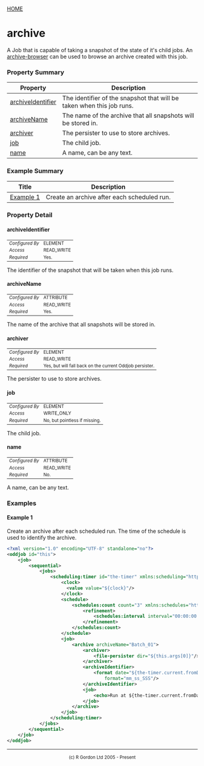 [HOME](../../../README.md)
# archive

A Job that is capable of taking a snapshot of the
state of it's child jobs. An [archive-browser](../../../org/oddjob/persist/ArchiveBrowserJob.md)
can be used to browse an archive created with this job.

### Property Summary

| Property | Description |
| -------- | ----------- |
| [archiveIdentifier](#propertyarchiveIdentifier) | The identifier of the snapshot that will be taken when this job runs. | 
| [archiveName](#propertyarchiveName) | The name of the archive that all snapshots will be stored in. | 
| [archiver](#propertyarchiver) | The persister to use to store archives. | 
| [job](#propertyjob) | The child job. | 
| [name](#propertyname) | A name, can be any text. | 


### Example Summary

| Title | Description |
| ----- | ----------- |
| [Example 1](#example1) | Create an archive after each scheduled run. |


### Property Detail
#### archiveIdentifier <a name="propertyarchiveIdentifier"></a>

<table style='font-size:smaller'>
      <tr><td><i>Configured By</i></td><td>ELEMENT</td></tr>
      <tr><td><i>Access</i></td><td>READ_WRITE</td></tr>
      <tr><td><i>Required</i></td><td>Yes.</td></tr>
</table>

The identifier of the snapshot that will
be taken when this job runs.

#### archiveName <a name="propertyarchiveName"></a>

<table style='font-size:smaller'>
      <tr><td><i>Configured By</i></td><td>ATTRIBUTE</td></tr>
      <tr><td><i>Access</i></td><td>READ_WRITE</td></tr>
      <tr><td><i>Required</i></td><td>Yes.</td></tr>
</table>

The name of the archive that all snapshots
will be stored in.

#### archiver <a name="propertyarchiver"></a>

<table style='font-size:smaller'>
      <tr><td><i>Configured By</i></td><td>ELEMENT</td></tr>
      <tr><td><i>Access</i></td><td>READ_WRITE</td></tr>
      <tr><td><i>Required</i></td><td>Yes, but will fall back on the current Oddjob persister.</td></tr>
</table>

The persister to use to store archives.

#### job <a name="propertyjob"></a>

<table style='font-size:smaller'>
      <tr><td><i>Configured By</i></td><td>ELEMENT</td></tr>
      <tr><td><i>Access</i></td><td>WRITE_ONLY</td></tr>
      <tr><td><i>Required</i></td><td>No, but pointless if missing.</td></tr>
</table>

The child job.

#### name <a name="propertyname"></a>

<table style='font-size:smaller'>
      <tr><td><i>Configured By</i></td><td>ATTRIBUTE</td></tr>
      <tr><td><i>Access</i></td><td>READ_WRITE</td></tr>
      <tr><td><i>Required</i></td><td>No.</td></tr>
</table>

A name, can be any text.


### Examples
#### Example 1 <a name="example1"></a>

Create an archive after each scheduled run. The time of the schedule
is used to identify the archive.


```xml
<?xml version="1.0" encoding="UTF-8" standalone="no"?>
<oddjob id="this">
    <job>
        <sequential>
            <jobs>
                <scheduling:timer id="the-timer" xmlns:scheduling="http://rgordon.co.uk/oddjob/scheduling">
                    <clock>
                      <value value="${clock}"/>
                    </clock>
                    <schedule>
                        <schedules:count count="3" xmlns:schedules="http://rgordon.co.uk/oddjob/schedules">
                        	<refinement>
                        		<schedules:interval interval="00:00:00.100"/>
                        	</refinement>
                        </schedules:count>
                    </schedule>
                    <job>
                    	<archive archiveName="Batch_01">
                    		<archiver>
                    			<file-persister dir="${this.args[0]}"/>
                    		</archiver>
                    	    <archiveIdentifier>
                    	    	<format date="${the-timer.current.fromDate}"
                    	    		format="mm_ss_SSS"/>
                    	    </archiveIdentifier>
                    		<job>
		                        <echo>Run at ${the-timer.current.fromDate}</echo>
                        	</job>
                        </archive>
                    </job>
                </scheduling:timer>
            </jobs>
        </sequential>
    </job>
</oddjob>
```



-----------------------

<div style='font-size: smaller; text-align: center;'>(c) R Gordon Ltd 2005 - Present</div>
